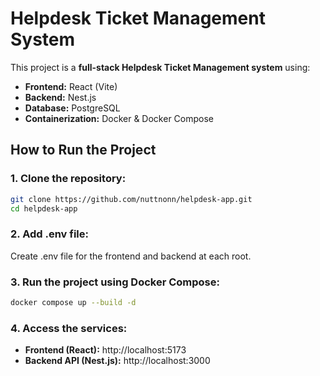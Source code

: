 # Helpdesk Ticket Management System

This project is a **full-stack Helpdesk Ticket Management system** using:
- **Frontend:** React (Vite)
- **Backend:** Nest.js
- **Database:** PostgreSQL
- **Containerization:** Docker & Docker Compose

## How to Run the Project
### 1. **Clone the repository:**
```sh
git clone https://github.com/nuttnonn/helpdesk-app.git
cd helpdesk-app
```

### 2. **Add .env file:**
Create .env file for the frontend and backend at each root.


### 3. **Run the project using Docker Compose:**
```sh
docker compose up --build -d
```
   
   
### 4. **Access the services:**
- **Frontend (React):** http://localhost:5173
- **Backend API (Nest.js):** http://localhost:3000